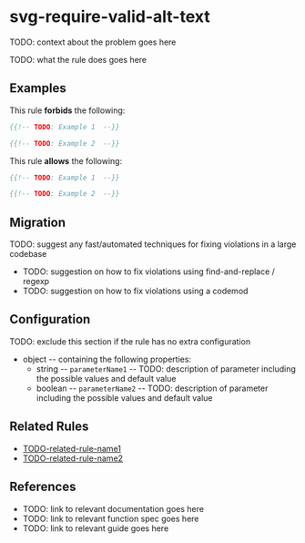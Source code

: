 # svg-require-valid-alt-text

TODO: context about the problem goes here

TODO: what the rule does goes here

## Examples

This rule **forbids** the following:

```hbs
{{!-- TODO: Example 1  --}}
```

```hbs
{{!-- TODO: Example 2  --}}
```

This rule **allows** the following:

```hbs
{{!-- TODO: Example 1  --}}
```

```hbs
{{!-- TODO: Example 2  --}}
```

## Migration

TODO: suggest any fast/automated techniques for fixing violations in a large codebase

* TODO: suggestion on how to fix violations using find-and-replace / regexp
* TODO: suggestion on how to fix violations using a codemod

## Configuration

TODO: exclude this section if the rule has no extra configuration

* object -- containing the following properties:
  * string -- `parameterName1` -- TODO: description of parameter including the possible values and default value
  * boolean -- `parameterName2` -- TODO: description of parameter including the possible values and default value

## Related Rules

* [TODO-related-rule-name1](related-rule-name1.md)
* [TODO-related-rule-name2](related-rule-name2.md)

## References

* TODO: link to relevant documentation goes here
* TODO: link to relevant function spec goes here
* TODO: link to relevant guide goes here
